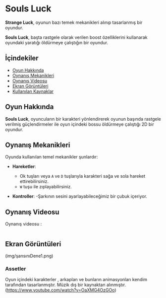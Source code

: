 # Souls Luck

**Strange Luck**, oyunun bazı temek mekanikleri alınıp tasarlanmış bir oyundur.

**Souls Luck**, başta rastgele olarak verilen boost özelliklerini kullanarak oyundaki yaratığı öldürmeye çalıştığın bir oyundur.

## İçindekiler
- [Oyun Hakkında](#oyun-hakkında)
- [Oynanış Mekanikleri](#oynanış-mekanikleri)
- [Oynanış Videosu](#oynanış-videosu)
- [Ekran Görüntüleri](#ekran-görüntüleri)
- [Kullanılan Kaynaklar](#assetler)

## Oyun Hakkında
**Souls Luck**, oyuncuların bir karakteri yönlendirerek oyunun başında rastgele verilmiş güçlendirmeler ile oyun içindeki bossu öldürmeye çalıştığı 2D bir oyundur.

## Oynanış Mekanikleri
Oyunda kullanılan temel mekanikler şunlardır:

- **Hareketler**:
  - Ok tuşları veya `A` ve `D` tuşlarıyla karakteri sağa ve sola hareket ettirebilirsiniz.
  - `W` tuşu ile zıplayabilirsiniz.

- **Kontroller**:
  -Şarkının sesini ayarlayabileceğimiz bir çubuk içeriyor.


## Oynanış Videosu
Oynanış videosu :
 ```

 ```

## Ekran Görüntüleri

(img/şansınıDene1.png)

###  Assetler
Oyun içindeki karakterler , arkaplan ve bunların animasyonları kendim tarafından tasarlanmıştır.
Müzik dış bir kaynaktan alınmıştır. (https://www.youtube.com/watch?v=OaXMG4OzGOo)
